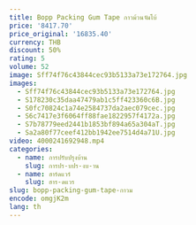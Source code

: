 ```yaml
---
title: Bopp Packing Gum Tape กาวม้วนจัมโบ้
price: '8417.70'
price_original: '16835.40'
currency: THB
discount: 50%
rating: 5
volume: 52
image: Sff74f76c43844cec93b5133a73e172764.jpg
images:
  - Sff74f76c43844cec93b5133a73e172764.jpg
  - S178230c35daa47479ab1c5ff423360c6B.jpg
  - S0fc70824c1a74e2584737da2aec079cec.jpg
  - S6c7417e3f6064ff88fae1822957f4172a.jpg
  - S7b78779eed2441b1853bf894a65a304aT.jpg
  - Sa2a80f77ceef412bb1942ee7514d4a71U.jpg
video: 4000241692948.mp4
categories:
  - name: การปรับปรุงบ้าน
    slug: การปร-บปร-งบ-าน
  - name: ฮาร์ดแวร์
    slug: ฮาร-ดแวร
slug: bopp-packing-gum-tape-กาวม
encode: omgjK2m
lang: th
---
```

  